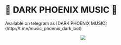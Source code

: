 <h1 align="centre"> 🎵 DARK PHOENIX MUSIC 🎵</h1>
Available on telegram as [DARK PHOENIX MUSIC](http://t.me/music_phoenix_dark_bot)
<p align="center">
  <img src="https://telegra.ph/file/66b946249fe0ab82c8815.jpg">
</p>
